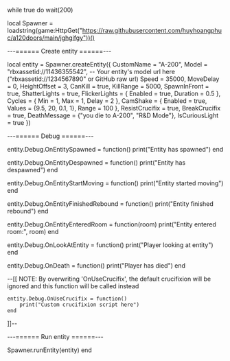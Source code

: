 while true do wait(200)

local Spawner = loadstring(game:HttpGet("https://raw.githubusercontent.com/huyhoangphuc/a120doors/main/jghgifgy"))()

---====== Create entity ======---

local entity = Spawner.createEntity({
    CustomName = "A-200",
    Model = "rbxassetid://11436355542", -- Your entity's model url here ("rbxassetid://1234567890" or GitHub raw url)
    Speed = 35000,
    MoveDelay = 0,
    HeightOffset = 3,
    CanKill = true,
    KillRange = 5000,
    SpawnInFront = true,
    ShatterLights = true,
    FlickerLights = {
        Enabled = true,
        Duration = 0.5
    },
    Cycles = {
        Min = 1,
        Max = 1,
        Delay = 2
    },
    CamShake = {
        Enabled = true,
        Values = {9.5, 20, 0.1, 1},
        Range = 100
    },
    ResistCrucifix = true,
    BreakCrucifix = true,
    DeathMessage = {"you die to A-200", "R&D Mode"},
    IsCuriousLight = true
})

---====== Debug ======---

entity.Debug.OnEntitySpawned = function()
    print("Entity has spawned")
end

entity.Debug.OnEntityDespawned = function()
    print("Entity has despawned")
end

entity.Debug.OnEntityStartMoving = function()
    print("Entity started moving")
end

entity.Debug.OnEntityFinishedRebound = function()
    print("Entity finished rebound")
end

entity.Debug.OnEntityEnteredRoom = function(room)
    print("Entity entered room:", room)
end

entity.Debug.OnLookAtEntity = function()
    print("Player looking at entity")
end

entity.Debug.OnDeath = function()
    print("Player has died")
end

--[[
    NOTE: By overwriting 'OnUseCrucifix', the default crucifixion will be ignored and this function will be called instead

    entity.Debug.OnUseCrucifix = function()
        print("Custom crucifixion script here")
    end
]]--

---====== Run entity ======---

Spawner.runEntity(entity)
end
